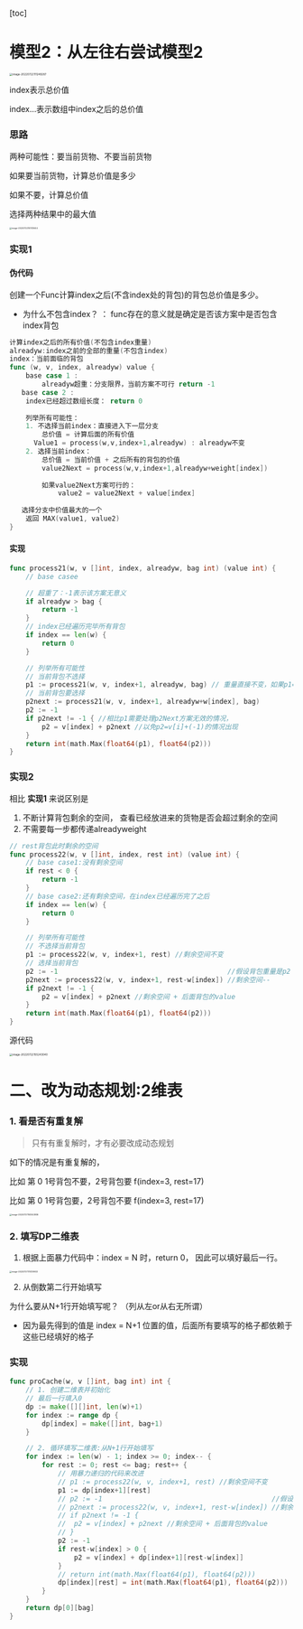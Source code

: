 [toc]



# 模型2：从左往右尝试模型2

<img src="pic/%E5%8A%A8%E6%80%81%E8%A7%84%E5%88%92%E4%B8%80_2%E4%BB%8E%E5%B7%A6%E5%BE%80%E5%8F%B3%E5%B0%9D%E8%AF%95.assets/image-20220722111249287.png" alt="image-20220722111249287" style="zoom:33%;" />



index表示总价值 

index...表示数组中index之后的总价值





### 思路

两种可能性：要当前货物、不要当前货物

如果要当前货物，计算总价值是多少

如果不要，计算总价值

选择两种结果中的最大值

<img src="pic/%E5%8A%A8%E6%80%81%E8%A7%84%E5%88%92%E4%B8%80_2%E4%BB%8E%E5%B7%A6%E5%BE%80%E5%8F%B3%E5%B0%9D%E8%AF%95.assets/image-20220722151312644.png" alt="image-20220722151312644" style="zoom:25%;" />

### 实现1

#### 伪代码 

创建一个Func计算index之后(不含index处的背包)的背包总价值是多少。

- 为什么不包含index？ ： func存在的意义就是确定是否该方案中是否包含index背包



```go
计算index之后的所有价值(不包含index重量)
alreadyw:index之前的全部的重量(不包含index)
index：当前面临的背包
func (w, v, index, alreadyw) value {
	base case 1 : 
		alreadyw超重：分支限界，当前方案不可行 return -1
   base case 2 : 
   	index已经超过数组长度： return 0
   
	列举所有可能性：
	1. 不选择当前index：直接进入下一层分支
		总价值 = 计算后面的所有价值
      Value1 = process(w,v,index+1,alreadyw) : alreadyw不变
	2. 选择当前index：
		总价值 = 当前价值 + 之后所有的背包的价值
		value2Next = process(w,v,index+1,alreadyw+weight[index]) 
		
		如果value2Next方案可行的：
			value2 = value2Next + value[index]
   
   选择分支中价值最大的一个
   	返回 MAX(value1, value2)
}
```



#### 实现

```go
func process21(w, v []int, index, alreadyw, bag int) (value int) {
	// base casee

	// 超重了：-1表示该方案无意义
	if alreadyw > bag {
		return -1
	}
	// index已经遍历完毕所有背包
	if index == len(w) {
		return 0
	}

	// 列举所有可能性
	// 当前背包不选择
	p1 := process21(w, v, index+1, alreadyw, bag) // 重量直接不变，如果p1=-1,在最后returnMax时候会返回p2
	// 当前背包要选择
	p2next := process21(w, v, index+1, alreadyw+w[index], bag)
	p2 := -1
	if p2next != -1 { //相比p1需要处理p2Next方案无效的情况，
		p2 = v[index] + p2next //以免p2=v[i]+(-1)的情况出现
	}
	return int(math.Max(float64(p1), float64(p2)))
}
```



### 实现2

相比 **实现1** 来说区别是

1. 不断计算背包剩余的空间， 查看已经放进来的货物是否会超过剩余的空间
2. 不需要每一步都传递alreadyweight

```go
// rest背包此时剩余的空间
func process22(w, v []int, index, rest int) (value int) {
	// base case1:没有剩余空间
	if rest < 0 {
		return -1
	}
	// base case2:还有剩余空间，在index已经遍历完了之后
	if index == len(w) {
		return 0
	}

	// 列举所有可能性
	// 不选择当前背包
	p1 := process22(w, v, index+1, rest) //剩余空间不变
	// 选择当前背包
	p2 := -1                                          //假设背包重量是p2
	p2next := process22(w, v, index+1, rest-w[index]) //剩余空间--
	if p2next != -1 {
		p2 = v[index] + p2next //剩余空间 + 后面背包的value
	}
	return int(math.Max(float64(p1), float64(p2)))
}
```





源代码

<img src="pic/%E5%8A%A8%E6%80%81%E8%A7%84%E5%88%92%E4%B8%80_2%E4%BB%8E%E5%B7%A6%E5%BE%80%E5%8F%B3%E5%B0%9D%E8%AF%95.assets/image-20220722155243040.png" alt="image-20220722155243040" style="zoom: 33%;" />







# 二、改为动态规划:2维表



### 1. 看是否有重复解

> 只有有重复解时，才有必要改成动态规划

如下的情况是有重复解的， 

比如 第 0 1号背包不要，2号背包要 f(index=3, rest=17)

比如 第 0 1号背包要，2号背包不要 f(index=3, rest=17)

<img src="pic/2%E4%BB%8E%E5%B7%A6%E5%BE%80%E5%8F%B3%E5%B0%9D%E8%AF%95_%E8%83%8C%E5%8C%85%E9%97%AE%E9%A2%98.assets/image-20220727163043936.png" alt="image-20220727163043936" style="zoom: 25%;" />





### 2. 填写DP二维表

1. 根据上面暴力代码中：index = N 时，return 0， 因此可以填好最后一行。

<img src="pic/2%E4%BB%8E%E5%B7%A6%E5%BE%80%E5%8F%B3%E5%B0%9D%E8%AF%95_%E8%83%8C%E5%8C%85%E9%97%AE%E9%A2%98.assets/image-20220727174139933.png" alt="image-20220727174139933" style="zoom: 25%;" />

2. 从倒数第二行开始填写

 为什么要从N+1行开始填写呢？  （列从左or从右无所谓）

- 因为最先得到的值是 index = N+1 位置的值，后面所有要填写的格子都依赖于这些已经填好的格子



### 实现

```go
func proCache(w, v []int, bag int) int {
	// 1. 创建二维表并初始化
	// 最后一行填入0
	dp := make([][]int, len(w)+1)
	for index := range dp {
		dp[index] = make([]int, bag+1)
	}

	// 2. 循环填写二维表:从N+1行开始填写
	for index := len(w) - 1; index >= 0; index-- {
		for rest := 0; rest <= bag; rest++ {
			// 用暴力递归的代码来改进
			// p1 := process22(w, v, index+1, rest) //剩余空间不变
			p1 := dp[index+1][rest]
			// p2 := -1                                          //假设背包重量是p2
			// p2next := process22(w, v, index+1, rest-w[index]) //剩余空间--
			// if p2next != -1 {
			// 	p2 = v[index] + p2next //剩余空间 + 后面背包的value
			// }
			p2 := -1
			if rest-w[index] > 0 {
				p2 = v[index] + dp[index+1][rest-w[index]]
			}
			// return int(math.Max(float64(p1), float64(p2)))
			dp[index][rest] = int(math.Max(float64(p1), float64(p2)))
		}
	}
	return dp[0][bag]
}
```


